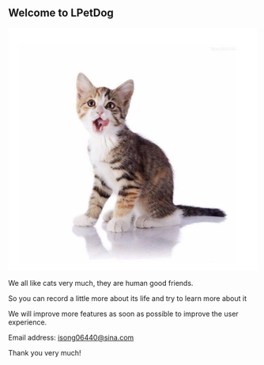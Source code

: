 ## Welcome to LPetDog

![Image](1024.jpg)

We all like cats very much, they are human good friends.

So you can record a little more about its life and try to learn more about it

We will improve more features as soon as possible to improve the user experience.

Email address: isong06440@sina.com

Thank you very much!

